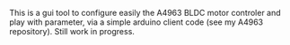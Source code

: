 This is a gui tool to configure easily the A4963 BLDC motor controler and play with parameter, via a simple arduino client code (see my A4963 repository).
Still work in progress.
